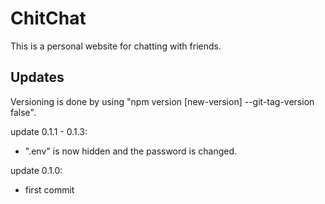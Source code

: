 # ChitChat

This is a personal website for chatting with friends.

## Updates

Versioning is done by using "npm version [new-version] --git-tag-version false".

update 0.1.1 - 0.1.3:
- ".env" is now hidden and the password is changed.

update 0.1.0:
- first commit